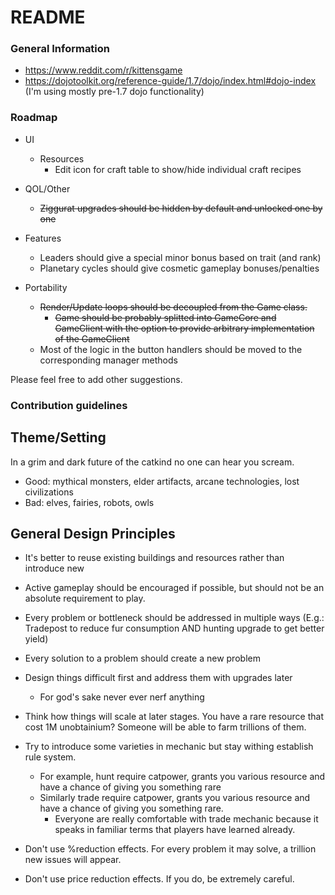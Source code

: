 # README #

### General Information ###

* https://www.reddit.com/r/kittensgame
* https://dojotoolkit.org/reference-guide/1.7/dojo/index.html#dojo-index (I'm using mostly pre-1.7 dojo functionality)

### Roadmap ###

* UI
    * Resources
        * Edit icon for craft table to show/hide individual craft recipes

* QOL/Other
    * ~~Ziggurat upgrades should be hidden by default and unlocked one by one~~

* Features
    * Leaders should give a special minor bonus based on trait (and rank)
    * Planetary cycles should give cosmetic gameplay bonuses/penalties

* Portability
    * ~~Render/Update loops should be decoupled from the Game class.~~
        *  ~~Game should be probably splitted into GameCore and GameClient with the option to provide arbitrary implementation of the GameClient~~
    * Most of the logic in the button handlers should be moved to the corresponding manager methods

Please feel free to add other suggestions.

### Contribution guidelines ###

## Theme/Setting ##

In a grim and dark future of the catkind no one can hear you scream.

* Good: mythical monsters, elder artifacts, arcane technologies, lost civilizations
* Bad: elves, fairies, robots, owls

## General Design Principles ##

* It's better to reuse existing buildings and resources rather than introduce new
* Active gameplay should be encouraged if possible, but should not be an absolute requirement to play.
* Every problem or bottleneck should be addressed in multiple ways
(E.g.: Tradepost to reduce fur consumption AND hunting upgrade to get better yield)
* Every solution to a problem should create a new problem

* Design things difficult first and address them with upgrades later
    * For god's sake never ever nerf anything

* Think how things will scale at later stages. You have a rare resource that cost 1M unobtainium? 
Someone will be able to farm trillions of them.

* Try to introduce some varieties in mechanic but stay withing establish rule system.
    * For example, hunt require catpower, grants you various resource and have a chance of giving you something rare
    * Similarly trade require catpower, grants you various resource and have a chance of giving you something rare.
        * Everyone are really comfortable with trade mechanic because it speaks in familiar terms that players have learned already.

* Don't use %reduction effects. For every problem it may solve, a trillion new issues will appear.
* Don't use price reduction effects. If you do, be extremely careful.